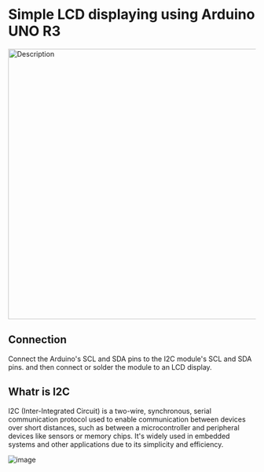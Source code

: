 # Simple LCD displaying using Arduino UNO R3


<img src="https://github.com/user-attachments/assets/cec5a65a-d9a7-46a1-9f8f-475d666024ef" alt="Description" width="550"/>

## Connection 

Connect the Arduino's SCL and SDA pins to the I2C module's SCL and SDA pins. and then connect or solder the module to an LCD display.

## Whatr is I2C

I2C (Inter-Integrated Circuit) is a two-wire, synchronous, serial communication protocol used to enable communication between devices over short distances, such as between a microcontroller and peripheral devices like sensors or memory chips. It's widely used in embedded systems and other applications due to its simplicity and efficiency. 

![image](https://github.com/user-attachments/assets/97690449-29ac-4213-a4fd-88a273c49de6)



